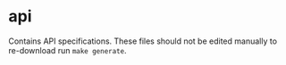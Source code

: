# api

Contains API specifications. These files should not be edited manually to re-download run `make generate`.
